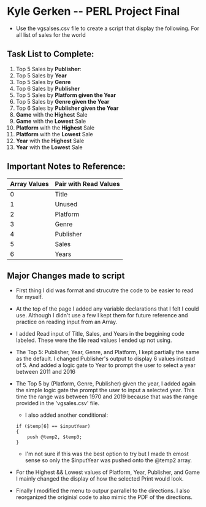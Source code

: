 # Kyle Gerken -- PERL Project Final

- Use the vgsalses.csv file to create a script that display the following. For all list of sales for the world

## Task List to Complete:

1. Top 5 Sales by **Publisher**:
2. Top 5 Sales by **Year**
3. Top 5 Sales by **Genre**
4. Top 6 Sales by **Publisher**
5. Top 5 Sales by **Platform given the Year**
6. Top 5 Sales by **Genre given the Year**
7. Top 6 Sales by **Publisher given the Year**
8. **Game** with the **Highest** Sale
9. **Game** with the **Lowest** Sale
10. **Platform** with the **Highest** Sale
11. **Platform** with the **Lowest** Sale 
12. **Year** with the **Highest** Sale
13. **Year** with the **Lowest** Sale


## Important Notes to Reference:
| Array Values | Pair with Read Values |
| --------------- |---------------------|
|   0   |   Title   |
|   1   |   Unused  |
|   2   |   Platform    |
|   3   |   Genre   |  
|   4   |   Publisher   |
|   5   |   Sales   |
|   6   |   Years   |


## Major Changes made to script
- First thing I did was format and strucutre the code to be easier to read for myself.
- At the top of the page I added any variable declarations that I felt I could use. Although I didn't use a few I kept them for future reference and practice on reading input from an Array.
- I added Read input of Title, Sales, and Years in the beggining code labeled. These were the file read values I ended up not using.
- The Top 5: Publisher, Year, Genre, and Platform, I kept partially the same as the default. I changed Publisher's output to display 6 values instead of 5. And added a logic gate to Year to prompt the user to select a year between 2011 and 2016
- The Top 5 by (Platform, Genre, Publisher) given the year, I added again the simple logic gate the prompt the user to input a selected year. This time the range was between 1970 and 2019 because that was the range provided in the 'vgsales.csv' file.
    - I also added another conditional:
    ```
    if ($temp[6] == $inputYear)
    {
        push @temp2, $temp3;
    }
    ```
    - I'm not sure if this was the best option to try but I made th emost sense so only the $inputYear was pushed onto the @temp2 array.

- For the Highest && Lowest values of Platform, Year, Publisher, and Game I mainly changed the display of how the selected Print would look.
- Finally I modified the menu to outpur parrallel to the directions. I also reorganized the originial code to also mimic the PDF of the directions. 